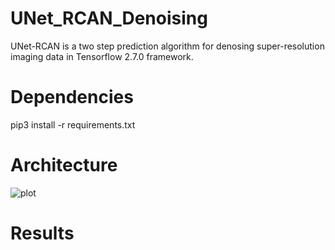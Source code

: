 # UNet_RCAN_Denoising
UNet-RCAN is a two step prediction algorithm for denosing super-resolution imaging data in Tensorflow 2.7.0 framework.

# Dependencies
pip3 install -r requirements.txt

# Architecture
![plot](https://github.com/vebrahimi1990/UNet_RCAN_Denoising/blob/master/image%20files/Architecture.png)

# Results
